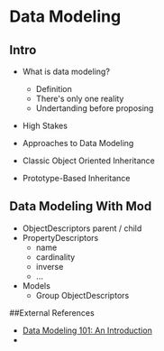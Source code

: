 # Data Modeling

## **Intro**

* What is data modeling?

  * Definition
  * There's only one reality
  * Undertanding before proposing
* High Stakes
* Approaches to Data Modeling
* Classic Object Oriented Inheritance
* Prototype-Based Inheritance

## Data Modeling With Mod

- ObjectDescriptors
  parent / child
- PropertyDescriptors
  - name
  - cardinality
  - inverse
  - ...
- Models
  - Group ObjectDescriptors


##External References
- [Data Modeling 101: An Introduction](https://agiledata.org/essays/dataModeling101.html)
- 
